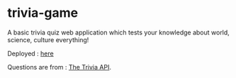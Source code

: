 # trivia-game

A basic trivia quiz web application which tests your knowledge about world, science, culture everything!

Deployed : [here]([https://quiz.sanjeev.live](https://tobixoxo.github.io/trivia-game/))

Questions are from : [The Trivia API](https://the-trivia-api.com/).
